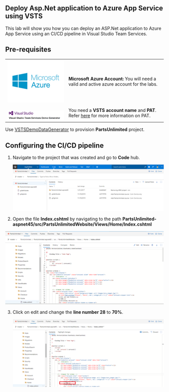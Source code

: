 ## Deploy Asp.Net application to Azure App Service using VSTS


This lab will show you how you can deploy an ASP.Net application to Azure App Service using an CI/CD pipeline in Visual Studio Team Services.

## Pre-requisites
<table>
   <tr>
      <td valign="top">
         <img src="images/azure.png" />
      </td>
      <td><b>Microsoft Azure Account:</b> You will need a valid and active azure account for the labs.</td>
   </tr>
   <tr>
      <td valign="top">
         <br>
         <img src="images/vstsdemogen.png"/>
      </td>
      <td> You need a <b>VSTS account name</b> and <b>PAT</b>. Refer <a href="http://bit.ly/2gBL4r4">here</a> for more information on PAT. </td>
   </tr>
</table>

Use <a href="https://vstsdemogenerator.azurewebsites.net">VSTSDemoDataGenerator</a> to provision <b>PartsUnlimited</b> project.
## Configuring the CI/CD pipeline

1. Navigate to the project that was created and go to **Code** hub.

   <img src="images/4.png">

2. Open the file <b>Index.cshtml</b> by navigating to the path <b>PartsUnlimited-aspnet45/src/PartsUnlimitedWebsite/Views/Home/Index.cshtml</b>

  <img src="images/5.png">

3. Click on edit and change the <b>line number 28</b> to <b>70%</b>.

   <img src="images/6.png">
